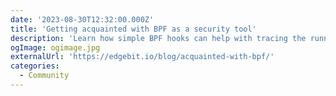 ```yaml
---
date: '2023-08-30T12:32:00.000Z'
title: 'Getting acquainted with BPF as a security tool'
description: 'Learn how simple BPF hooks can help with tracing the running kernel'
ogImage: ogimage.jpg
externalUrl: 'https://edgebit.io/blog/acquainted-with-bpf/'
categories:
  - Community
---
```

